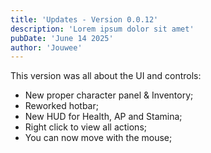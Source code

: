 ```yaml
---
title: 'Updates - Version 0.0.12'
description: 'Lorem ipsum dolor sit amet'
pubDate: 'June 14 2025'
author: 'Jouwee'
---
```


This version was all about the UI and controls:
<ul>
    <li>New proper character panel & Inventory;</li>
    <li>Reworked hotbar;</li>
    <li>New HUD for Health, AP and Stamina;</li>
    <li>Right click to view all actions;</li>
    <li>You can now move with the mouse;</li>
</ul>